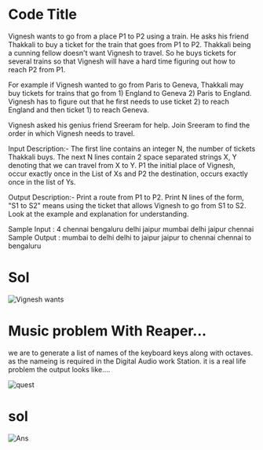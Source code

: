 
# Code Title

Vignesh wants to go from a place P1 to P2 using a train. He asks his friend Thakkali to buy a ticket for the train that goes from P1 to P2. Thakkali being a cunning fellow doesn't want Vignesh to travel. So he buys tickets for several trains so that Vignesh will have a hard time figuring out how to reach P2 from P1.

For example if Vignesh wanted to go from Paris to Geneva, Thakkali may buy tickets for trains that go from 1) England to Geneva 2) Paris to England. Vignesh has to figure out that he first needs to use ticket 2) to reach England and then ticket 1) to reach Geneva.

Vignesh asked his genius friend Sreeram for help. Join Sreeram to find the order in which Vignesh needs to travel.

Input Description:-
The first line contains an integer N, the number of tickets Thakkali buys. The next N lines contain 2 space separated strings X, Y denoting that we can travel from X to Y. P1 the initial place of Vignesh, occur exactly once in the List of Xs and P2 the destination, occurs exactly once in the list of Ys.

Output Description:-
Print a route from P1 to P2. Print N lines of the form, "S1 to S2" means using the ticket that allows Vignesh to go from S1 to S2. Look at the example and explanation for understanding.

Sample Input :
4
chennai bengaluru
delhi jaipur
mumbai delhi
jaipur chennai
Sample Output :
mumbai to delhi
delhi to jaipur
jaipur to chennai
chennai to bengaluru

# Sol

![Vignesh wants](https://user-images.githubusercontent.com/98254459/190580176-6919ac3d-3f73-4164-9195-6afebfe6c183.png)

# Music problem With Reaper...
we are to generate a list of names of the keyboard keys along with octaves.
as the nameing is required in the Digital Audio work Station.
it is a real life problem the output looks like....

![quest](https://user-images.githubusercontent.com/98254459/191432127-69881c7c-23f4-4c57-990d-fb574f2321cb.png)

# sol

![Ans](https://user-images.githubusercontent.com/98254459/191432303-f8c6d174-cb32-4cea-80e0-47e3afdecaa8.png)
